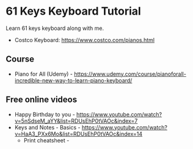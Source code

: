 # 61 Keys Keyboard Tutorial
Learn 61 keys keyboard along with me.
- Costco Keyboard: https://www.costco.com/pianos.html

## Course
- Piano for All (Udemy) - https://www.udemy.com/course/pianoforall-incredible-new-way-to-learn-piano-keyboard/

## Free online videos
- Happy Birthday to you - https://www.youtube.com/watch?v=5nSdseM_aYY&list=RDUsEhP0tVAOc&index=7
- Keys and Notes - Basics - https://www.youtube.com/watch?v=HaA3_PXx6Mo&list=RDUsEhP0tVAOc&index=14
  - Print cheatsheet - 
